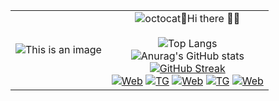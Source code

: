 <!--
**SevaShpun/SevaShpun** is a ✨ _special_ ✨ repository because its `README.md` (this file) appears on your GitHub profile.

Here are some ideas to get you started:

- 🔭 I’m currently working on ...
- 🌱 I’m currently learning ...
- 👯 I’m looking to collaborate on ...
- 🤔 I’m looking for help with ...
- 💬 Ask me about ...
- 📫 How to reach me: ...
- 😄 Pronouns: ...
- ⚡ Fun fact: ...
-->

| | |
|--|--|
|![This is an image](https://myoctocat.com/assets/images/base-octocat.svg)|<div align="center">![octocat](https://github.githubassets.com/images/icons/emoji/octocat.png)🌱Hi there 👋😄<br><br>![Top Langs](https://github-readme-stats.vercel.app/api/top-langs/?username=sevashpun&hide=TeX&layout=compact&langs_count=10&theme=tokyonight)<br>![Anurag's GitHub stats](https://github-readme-stats.vercel.app/api?username=sevashpun&count_private=true&theme=tokyonight)<br>[![GitHub Streak](https://github-readme-streak-stats.herokuapp.com?user=SevaShpun&theme=blueberry_duo&hide_border=true&date_format=M%20j%5B%2C%20Y%5D)](https://git.io/streak-stats)<br>[![Web](https://img.shields.io/badge/WEB-shpun.ru-blue)](https://shpun.ru) [![TG](https://img.shields.io/badge/TG-@Pa3pa6oT4uk-blue)](https://t.me/Pa3pa6oT4uk) [![Web](https://img.shields.io/badge/WEB:HOOK-MANAGER-blue)](https://shpun.ru/hm) [![TG](https://img.shields.io/badge/CHANNEL-@shpunbots-blue)](https://t.me/shpunbots) [![Web](https://komarev.com/ghpvc/?username=sevashpun)](https://github.com/SevaShpun)


<!--
<div align="center">
Hi there 👋

|<br>![Top Langs](https://github-readme-stats.vercel.app/api/top-langs/?username=sevashpun&hide=TeX&layout=compact&langs_count=10&theme=tokyonight)|<br>![Anurag's GitHub stats](https://github-readme-stats.vercel.app/api?username=sevashpun&count_private=true&theme=tokyonight) |
| -:   | :- |
|<br>[![TG](https://img.shields.io/badge/TG-Contact:@Pa3pa6oT4uk-blue)](https://t.me/Pa3pa6oT4uk)<br> [![MyBotsChannel](https://img.shields.io/badge/Bots-Channel:@dev_projects-blue)](https://t.me/dev_projects)|<br>[![Web](https://img.shields.io/badge/Web-Site:shpun.ru-blue)](https://shpun.ru)<br>[![HM](https://img.shields.io/badge/TelegramBot-Manager:shpun.ru/hm-blue)](https://shpun.ru/hm)|



![Top Langs](https://github-readme-stats.vercel.app/api/top-langs/?username=sevashpun&hide=TeX&layout=compact&langs_count=10&theme=tokyonight)

[![Web](https://img.shields.io/badge/Web-shpun.ru-brightgreen)](https://shpun.ru)<br>
[![HM](https://img.shields.io/badge/WebHook-TGWebHookManager-blue)](https://shpun.ru/hm)<br>
[![TG](https://img.shields.io/badge/MyTelegram-@Pa3pa6oT4uk-blue)](https://t.me/Pa3pa6oT4uk)<br>
[![Bots](https://img.shields.io/badge/MyBotsChannel-@dev_projects-blue)](https://t.me/dev_projects)
[Web: shpun.ru](https://shpun.ru) [TG: @Pa3pa6oT4uk](https://t.me/Pa3pa6oT4uk) [My TG bots: @dev_projects](https://t.me/dev_projects)
![Anurag's GitHub stats](https://github-readme-stats.vercel.app/api?username=sevashpun&count_private=true&theme=tokyonight)


</div>-->
